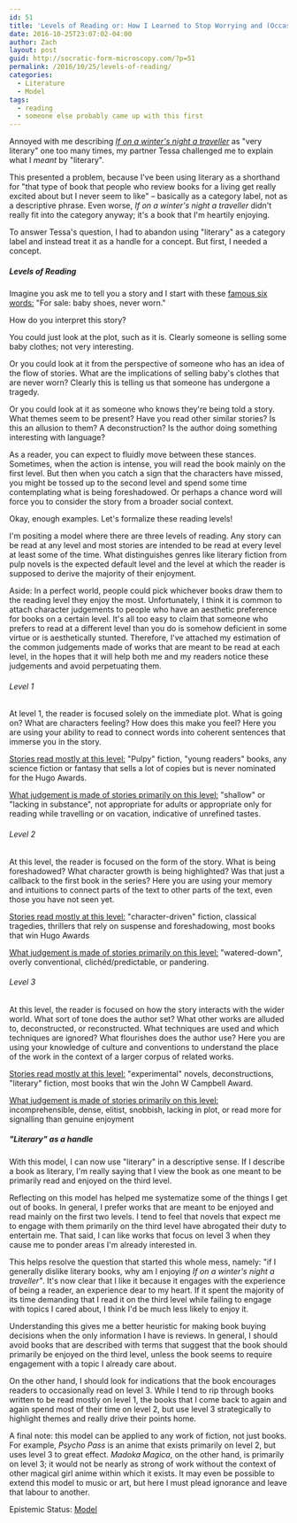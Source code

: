 ```yaml
---
id: 51
title: 'Levels of Reading or: How I Learned to Stop Worrying and (Occasionally) Love Literary Fiction'
date: 2016-10-25T23:07:02-04:00
author: Zach
layout: post
guid: http://socratic-form-microscopy.com/?p=51
permalink: /2016/10/25/levels-of-reading/
categories:
  - Literature
  - Model
tags:
  - reading
  - someone else probably came up with this first
---
```

Annoyed with me describing <em><a href="http://www.abebooks.com/book-search/title/if-winters-night-traveler/author/italo-calvino/first-edition/">If on a winter's night a traveller</a></em> as "very literary" one too many times, my partner Tessa challenged me to explain what I <em>meant</em> by "literary".

This presented a problem, because I've been using literary as a shorthand for "that type of book that people who review books for a living get really excited about but I never seem to like" – basically as a category label, not as a descriptive phrase. Even worse, <em>If on a winter's night a traveller</em> didn't really fit into the category anyway; it's a book that I'm heartily enjoying.

To answer Tessa's question, I had to abandon using "literary" as a category label and instead treat it as a handle for a concept. But first, I needed a concept.
<h5><strong>Levels of Reading</strong></h5>
Imagine you ask me to tell you a story and I start with these <a href="https://en.wikipedia.org/wiki/For_sale:_baby_shoes,_never_worn">famous six words:</a> "For sale: baby shoes, never worn."

How do you interpret this story?

You could just look at the plot, such as it is. Clearly someone is selling some baby clothes; not very interesting.

Or you could look at it from the perspective of someone who has an idea of the flow of stories. What are the implications of selling baby's clothes that are never worn? Clearly this is telling us that someone has undergone a tragedy.

Or you could look at it as someone who knows they're being told a story. What themes seem to be present? Have you read other similar stories? Is this an allusion to them? A deconstruction? Is the author doing something interesting with language?

As a reader, you can expect to fluidly move between these stances. Sometimes, when the action is intense, you will read the book mainly on the first level. But then when you catch a sign that the characters have missed, you might be tossed up to the second level and spend some time contemplating what is being foreshadowed. Or perhaps a chance word will force you to consider the story from a broader social context.

Okay, enough examples. Let's formalize these reading levels!

I'm positing a model where there are three levels of reading. Any story can be read at any level and most stories are intended to be read at every level at least some of the time. What distinguishes genres like literary fiction from pulp novels is the expected default level and the level at which the reader is supposed to derive the majority of their enjoyment.

Aside: In a perfect world, people could pick whichever books draw them to the reading level they enjoy the most. Unfortunately, I think it is common to attach character judgements to people who have an aesthetic preference for books on a certain level. It's all too easy to claim that someone who prefers to read at a different level than you do is somehow deficient in some virtue or is aesthetically stunted. Therefore, I've attached my estimation of the common judgements made of works that are meant to be read at each level, in the hopes that it will help both me and my readers notice these judgements and avoid perpetuating them.
<h6><em>Level 1</em></h6>
At level 1, the reader is focused solely on the immediate plot. What is going on? What are characters feeling? How does this make you feel? Here you are using your ability to read to connect words into coherent sentences that immerse you in the story.

<u>Stories read mostly at this level:</u> "Pulpy" fiction, "young readers" books, any science fiction or fantasy that sells a lot of copies but is never nominated for the Hugo Awards.

<u>What judgement is made of stories primarily on this level:</u> "shallow" or "lacking in substance", not appropriate for adults or appropriate only for reading while travelling or on vacation, indicative of unrefined tastes.
<h6><em>Level 2</em></h6>
At this level, the reader is focused on the form of the story. What is being foreshadowed? What character growth is being highlighted? Was that just a callback to the first book in the series? Here you are using your memory and intuitions to connect parts of the text to other parts of the text, even those you have not seen yet.

<u>Stories read mostly at this level:</u> "character-driven" fiction, classical tragedies, thrillers that rely on suspense and foreshadowing, most books that win Hugo Awards

<u>What judgement is made of stories primarily on this level:</u> "watered-down", overly conventional, clichéd/predictable, or pandering.
<h6><em>Level 3</em></h6>
At this level, the reader is focused on how the story interacts with the wider world. What sort of tone does the author set? What other works are alluded to, deconstructed, or reconstructed. What techniques are used and which techniques are ignored? What flourishes does the author use? Here you are using your knowledge of culture and conventions to understand the place of the work in the context of a larger corpus of related works.

<u>Stories read mostly at this level:</u> "experimental" novels, deconstructions, "literary" fiction, most books that win the John W Campbell Award.

<u>What judgement is made of stories primarily on this level:</u> incomprehensible, dense, elitist, snobbish, lacking in plot, or read more for signalling than genuine enjoyment
<h5><strong>"Literary" as a handle</strong></h5>
With this model, I can now use "literary" in a descriptive sense. If I describe a book as literary, I'm really saying that I view the book as one meant to be primarily read and enjoyed on the third level.

Reflecting on this model has helped me systematize some of the things I get out of books. In general, I prefer works that are meant to be enjoyed and read mainly on the first two levels. I tend to feel that novels that expect me to engage with them primarily on the third level have abrogated their duty to entertain me. That said, I can like works that focus on level 3 when they cause me to ponder areas I'm already interested in.

This helps resolve the question that started this whole mess, namely: "if I generally dislike literary books, why am I enjoying <em>If on a winter's night a traveller"</em>. It's now clear that I like it because it engages with the experience of being a reader, an experience dear to my heart. If it spent the majority of its time demanding that I read it on the third level while failing to engage with topics I cared about, I think I'd be much less likely to enjoy it.

Understanding this gives me a better heuristic for making book buying decisions when the only information I have is reviews. In general, I should avoid books that are described with terms that suggest that the book should primarily be enjoyed on the third level, unless the book seems to require engagement with a topic I already care about.

On the other hand, I should look for indications that the book encourages readers to occasionally read on level 3. While I tend to rip through books written to be read mostly on level 1, the books that I come back to again and again spend most of their time on level 2, but use level 3 strategically to highlight themes and really drive their points home.

A final note: this model can be applied to any work of fiction, not just books. For example, <em>Psycho Pass</em> is an anime that exists primarily on level 2, but uses level 3 to great effect. <em>Madoka Magica</em>, on the other hand, is primarily on level 3; it would not be nearly as strong of work without the context of other magical girl anime within which it exists. It may even be possible to extend this model to music or art, but here I must plead ignorance and leave that labour to another.

Epistemic Status: <a href="/about-me/">Model</a>